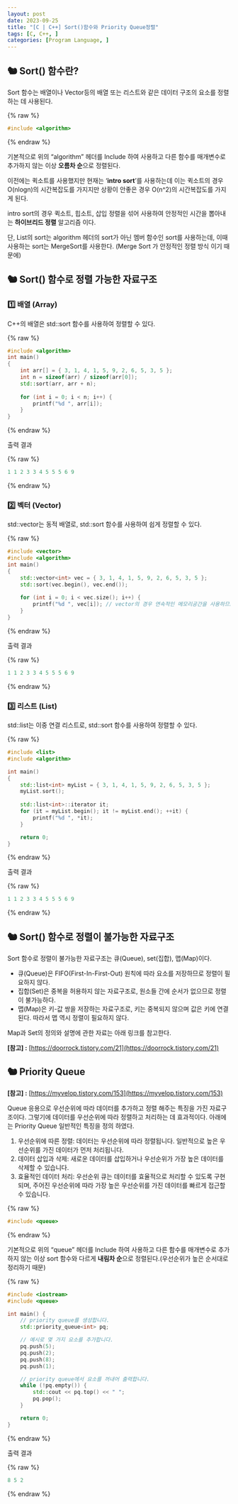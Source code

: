 ```yaml
---
layout: post
date: 2023-09-25
title: "[C | C++] Sort()함수와 Priority Queue정렬"
tags: [C, C++, ]
categories: [Program Language, ]
---
```



## 🐿️ Sort() 함수란?


Sort 함수는 배열이나 Vector등의 배열 또는 리스트와 같은 데이터 구조의 요소를 정렬하는 데 사용된다.



{% raw %}
```c++
#include <algorithm>
```
{% endraw %}



기본적으로 위의 “algorithm” 헤더를 Include 하여 사용하고 다른 함수를 매개변수로 추가하지 않는 이상 **오름차 순**으로 정렬된다.


이전에는 퀵소트를 사용했지만 현재는 ‘**intro sort**’를 사용하는데 이는 퀵소트의 경우 O(nlogn)의 시간복잡도를 가지지만 상황이 안좋은 경우 O(n^2)의 시간복잡도를 가지게 된다.


intro sort의 경우 퀵소트, 힙소트, 삽입 정렬을 섞어 사용하여 안정적인 시간을 뽑아내는 **하이브리드 정렬** 알고리즘 이다.


단, List의 sort는 algorithm 헤더의 sort가 아닌 멤버 함수인 sort를 사용하는데, 이때 사용하는 sort는 MergeSort를 사용한다. (Merge Sort 가 안정적인 정렬 방식 이기 때문에)



## 🐿️ Sort() 함수로 정렬 가능한 자료구조



### 1️⃣ 배열 (Array)


C++의 배열은 std::sort 함수를 사용하여 정렬할 수 있다.



{% raw %}
```c++
#include <algorithm>
int main()
{
	int arr[] = { 3, 1, 4, 1, 5, 9, 2, 6, 5, 3, 5 };
	int n = sizeof(arr) / sizeof(arr[0]);
	std::sort(arr, arr + n);
	
	for (int i = 0; i < n; i++) {
		printf("%d ", arr[i]);
	}
}
```
{% endraw %}



출력 결과



{% raw %}
```c++
1 1 2 3 3 4 5 5 5 6 9
```
{% endraw %}




### 2️⃣ 벡터 (Vector)


std::vector는 동적 배열로, std::sort 함수를 사용하여 쉽게 정렬할 수 있다.



{% raw %}
```c++
#include <vector>
#include <algorithm>
int main()
{
	std::vector<int> vec = { 3, 1, 4, 1, 5, 9, 2, 6, 5, 3, 5 };
	std::sort(vec.begin(), vec.end());
	
	for (int i = 0; i < vec.size(); i++) {
		printf("%d ", vec[i]); // vector의 경우 연속적인 메모리공간을 사용하므로 배열로 원소에 접근 가능하다.
	}
}
```
{% endraw %}



출력 결과



{% raw %}
```c++
1 1 2 3 3 4 5 5 5 6 9
```
{% endraw %}




### 3️⃣ 리스트 (List)


std::list는 이중 연결 리스트로, std::sort 함수를 사용하여 정렬할 수 있다.



{% raw %}
```c++
#include <list>
#include <algorithm>

int main()
{
	std::list<int> myList = { 3, 1, 4, 1, 5, 9, 2, 6, 5, 3, 5 };
	myList.sort();
	
	std::list<int>::iterator it;
	for (it = myList.begin(); it != myList.end(); ++it) {
		printf("%d ", *it);
	}

	return 0;
}
```
{% endraw %}



출력 결과



{% raw %}
```c++
1 1 2 3 3 4 5 5 5 6 9
```
{% endraw %}




## 🐿️ Sort() 함수로 정렬이 불가능한 자료구조


Sort 함수로 정렬이 불가능한 자료구조는 큐(Queue), set(집합), 맵(Map)이다.

- 큐(Queue)은 FIFO(First-In-First-Out) 원칙에 따라 요소를 저장하므로 정렬이 필요하지 않다.
- 집합(Set)은 중복을 허용하지 않는 자료구조로, 원소들 간에 순서가 없으므로 정렬이 불가능하다.
- 맵(Map)은 키-값 쌍을 저장하는 자료구조로, 키는 중복되지 않으며 값은 키에 연결된다. 따라서 맵 역시 정렬이 필요하지 않다.

Map과 Set의 정의와 설명에 관한 자료는 아래 링크를 참고한다.


**[참고] :** [https://doorrock.tistory.com/21](https://doorrock.tistory.com/21)



## 🐿️ Priority Queue


**[참고] :** [https://myvelop.tistory.com/153](https://myvelop.tistory.com/153)


Queue 응용으로 우선순위에 따라 데이터를 추가하고 정렬 해주는 특징을 가진 자료구조이다. 그렇기에 데이터를 우선순위에 따라 정렬하고 처리하는 데 효과적이다. 아래에는 Priority Queue 일반적인 특징을 정의 하였다.

1. 우선순위에 따른 정렬: 데이터는 우선순위에 따라 정렬됩니다. 일반적으로 높은 우선순위를 가진 데이터가 먼저 처리됩니다.
2. 데이터 삽입과 삭제: 새로운 데이터를 삽입하거나 우선순위가 가장 높은 데이터를 삭제할 수 있습니다.
3. 효율적인 데이터 처리: 우선순위 큐는 데이터를 효율적으로 처리할 수 있도록 구현되며, 주어진 우선순위에 따라 가장 높은 우선순위를 가진 데이터를 빠르게 접근할 수 있습니다.


{% raw %}
```c++
#include <queue>
```
{% endraw %}



기본적으로 위의 “queue” 헤더를 Include 하여 사용하고 다른 함수를 매개변수로 추가하지 않는 이상 sort 함수와 다르게 **내림차 순**으로 정렬된다.(우선순위가 높은 순서대로 정리하기 때문)



{% raw %}
```c++
#include <iostream>
#include <queue>

int main() {
	// priority queue를 생성합니다.
	std::priority_queue<int> pq;

	// 예시로 몇 가지 요소를 추가합니다.
	pq.push(5);
	pq.push(2);
	pq.push(8);
	pq.push(1);

	// priority queue에서 요소를 꺼내어 출력합니다.
	while (!pq.empty()) {
		std::cout << pq.top() << " ";
		pq.pop();
	}

	return 0;
}
```
{% endraw %}



출력 결과



{% raw %}
```c++
8 5 2
```
{% endraw %}


